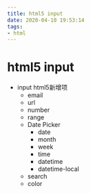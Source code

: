 ```yaml
---
title: html5 input
date: 2020-04-10 19:53:14
tags:
- html
---
```


# html5 input

- input html5新增项
  - email
  - url
  - number
  - range
  - Date Picker
    - date
    - month
    - week
    - time
    - datetime
    - datetime-local
  - search
  - color
